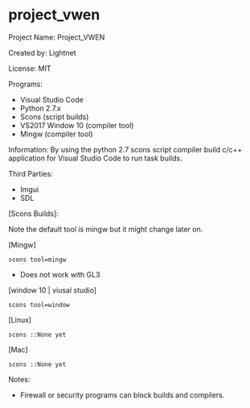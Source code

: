 # project_vwen

Project Name: Project_VWEN

Created by: Lightnet

License: MIT

Programs:
 * Visual Studio Code
 * Python 2.7.x
  * Scons (script builds)
 * VS2017 Window 10 (compiler tool)
 * Mingw (compiler tool)

Information: By using the python 2.7 scons script compiler build c/c++ application for Visual Studio Code to run task builds.


Third Parties:
 * Imgui
 * SDL 


[Scons Builds]:

Note the default tool is mingw but it might change later on.

[Mingw]

   `scons tool=mingw`
   
   * Does not work with GL3

[window 10 | viusal studio]

   `scons tool=window`

[Linux]

   `scons ::None yet` 

[Mac]

   `scons ::None yet` 

Notes:
 * Firewall or security programs can block builds and compilers.